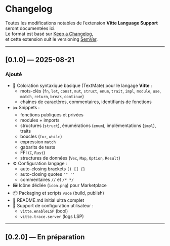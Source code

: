 # Changelog
Toutes les modifications notables de l’extension **Vitte Language Support** seront documentées ici.  
Le format est basé sur [Keep a Changelog](https://keepachangelog.com/fr/1.0.0/),  
et cette extension suit le versioning [SemVer](https://semver.org/lang/fr/).

---

## [0.1.0] — 2025-08-21
### Ajouté
- 🎨 Coloration syntaxique basique (TextMate) pour le langage **Vitte** :
  - mots-clés (`fn`, `let`, `const`, `mut`, `struct`, `enum`, `trait`, `impl`, `module`, `use`, `match`, `return`, `break`, `continue`)
  - chaînes de caractères, commentaires, identifiants de fonctions
- ✂️ Snippets :
  - fonctions publiques et privées
  - modules + imports
  - structures (`struct`), énumérations (`enum`), implémentations (`impl`), traits
  - boucles (`for`, `while`)
  - expression `match`
  - gabarits de tests
  - FFI (`C`, `Rust`)
  - structures de données (`Vec`, `Map`, `Option`, `Result`)
- ⚙️ Configuration langage :
  - auto-closing brackets `() [] {}`
  - auto-closing quotes `"" ''`
  - commentaires `//` et `/* */`
- 🖼️ Icône dédiée (`icon.png`) pour Marketplace
- 📦 Packaging et scripts `vsce` (build, publish)
- 📑 README.md initial ultra complet
- 🧩 Support de configuration utilisateur :
  - `vitte.enableLSP` (bool)
  - `vitte.trace.server` (logs LSP)

---

## [0.2.0] — En préparation
